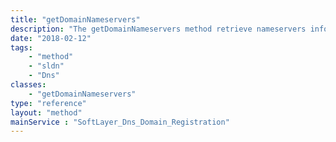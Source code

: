 ```yaml
---
title: "getDomainNameservers"
description: "The getDomainNameservers method retrieve nameservers information for domain. "
date: "2018-02-12"
tags:
    - "method"
    - "sldn"
    - "Dns"
classes:
    - "getDomainNameservers"
type: "reference"
layout: "method"
mainService : "SoftLayer_Dns_Domain_Registration"
---
```


